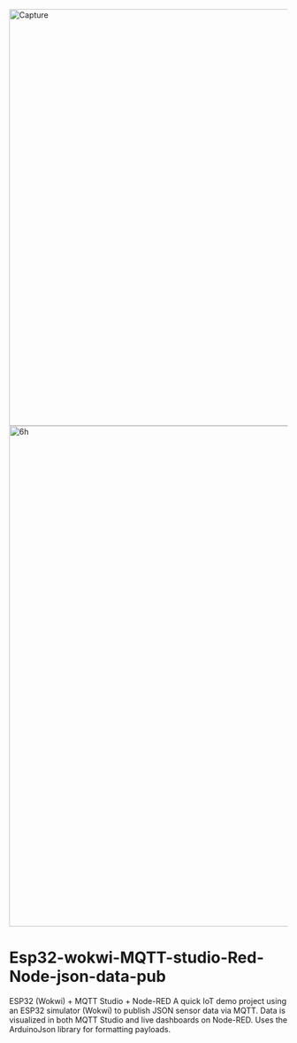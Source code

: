   <img width="753" alt="Capture" src="https://github.com/user-attachments/assets/e52cbfbd-9bc8-4774-a8f7-835feecef597" />
<img width="905" alt="6h" src="https://github.com/user-attachments/assets/7820b3de-1f60-4c7f-80fc-39c3e6e8ba9b" />

# Esp32-wokwi-MQTT-studio-Red-Node-json-data-pub
ESP32 (Wokwi) + MQTT Studio + Node-RED A quick IoT demo project using an ESP32 simulator (Wokwi) to publish JSON sensor data via MQTT. Data is visualized in both MQTT Studio and live dashboards on Node-RED. Uses the ArduinoJson library for formatting payloads.

